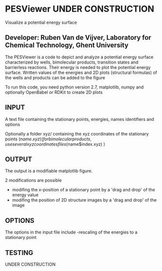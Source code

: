 # PESViewer UNDER CONSTRUCTION
Visualize a potential energy surface

## Developer: Ruben Van de Vijver, Laboratory for Chemical Technology, Ghent University

The PESViewer is a code to depict and analyze a potential energy surface 
characterized by wells, bimolecular products, transition states and barrierless reactions.
Their energy is needed to plot the potential energy surface. 
Written values of the energies and 2D plots (structural formulas) of the wells and products can be added to the figure 

To run this code, you need python version 2.7, matplotlib, numpy and optionally OpenBabel or RDKit to create 2D plots

## INPUT

A text file containing the stationary points, energies, names identifiers and options

Optionally a folder xyz/ containing the xyz coordinates of the stationary points ($name.xyz)
(for bimolecular products, use several xyz coordinates files ($name$index.xyz) )


## OUTPUT

The output is a modifiable matplotlib figure.

2 modifications are possible
- modifing the x-position of a stationary point by a 'drag and drop' of the energy value
- modifing the position of 2D structure images by a 'drag and drop' of the image

## OPTIONS

The options in the input file include
-rescaling of the energies to a stationary point

## TESTING

UNDER CONSTRUCTION

